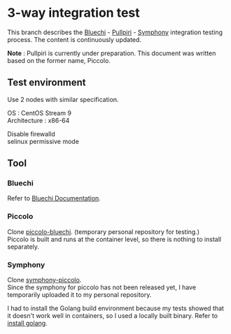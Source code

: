 # 3-way integration test

This branch describes the [Bluechi](https://github.com/eclipse-bluechi/bluechi) - [Pullpiri](https://github.com/eclipse-pullpiri) - [Symphony](https://github.com/eclipse-symphony/symphony) integration testing process. The content is continuously updated.

**Note** : Pullpiri is currently under preparation. This document was written based on the former name, Piccolo.

## Test environment

Use 2 nodes with similar specification.

OS : CentOS Stream 9  
Architecture : x86-64

Disable firewalld  
selinux permissive mode

## Tool

### Bluechi

Refer to [Bluechi Documentation](https://bluechi.readthedocs.io/en/stable/getting_started/multi_node/).

### Piccolo

Clone [piccolo-bluechi](https://github.com/youngtaekiim/piccolo-bluechi). (temporary personal repository for testing.)  
Piccolo is built and runs at the container level, so there is nothing to install separately.

### Symphony

Clone [symphony-piccolo](https://github.com/youngtaekiim/symphony-piccolo).  
Since the symphony for piccolo has not been released yet, I have temporarily uploaded it to my personal repository.

I had to install the Golang build environment because my tests showed that it doesn't work well in containers, so I used a locally built binary. Refer to [install golang](https://go.dev/doc/install).